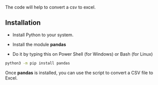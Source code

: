 The code will help to convert a csv to excel.

## Installation

- Install Python to your system.

- Install the module **pandas**

- Do it by typing this on Power Shell (for Windows) or Bash (for Linux)

```bash
python3 -m pip install pandas
```

Once **pandas** is installed, you can use the script to convert a CSV file to Excel.
